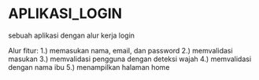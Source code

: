 # APLIKASI_LOGIN
sebuah aplikasi dengan alur kerja login

Alur fitur:
1.) memasukan nama, email, dan password
2.) memvalidasi masukan
3.) memvalidasi pengguna dengan deteksi wajah
4.) memvalidasi dengan nama ibu
5.) menampilkan halaman home

